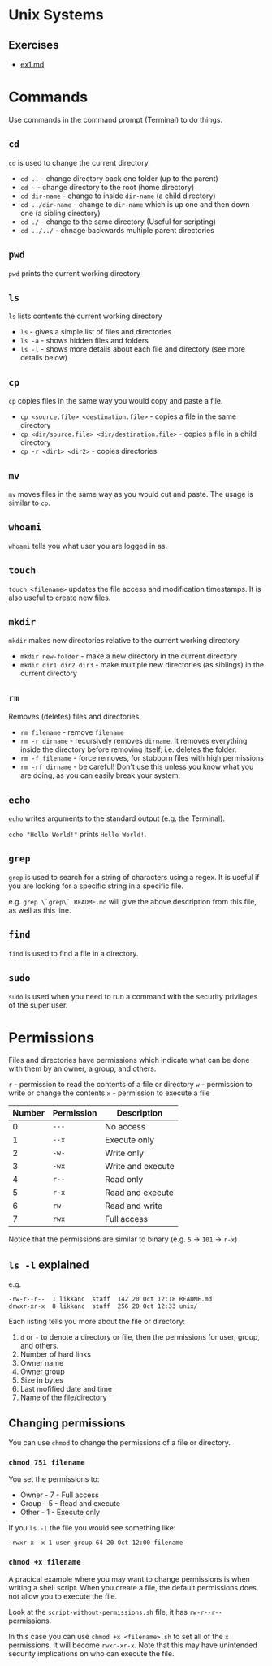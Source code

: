 # Unix Systems

## Exercises
* [ex1.md](ex1.md)

# Commands
Use commands in the command prompt (Terminal) to do things.

## `cd`
`cd` is used to change the current directory.

* `cd ..` - change directory back one folder (up to the parent) 
* `cd ~` - change directory to the root (home directory)
* `cd dir-name` - change to inside `dir-name` (a child directory) 
* `cd ../dir-name` - change to `dir-name` which is up one and then down one (a sibling directory) 
* `cd ./` - change to the same directory (Useful for scripting)
* `cd ../../` - chnage backwards multiple parent directories

## `pwd`
`pwd` prints the current working directory

## `ls`
`ls` lists contents the current working directory

* `ls` - gives a simple list of files and directories
* `ls -a` - shows hidden files and folders
* `ls -l` - shows more details about each file and directory (see more details below)

## `cp`
`cp` copies files in the same way you would copy and paste a file. 

* `cp <source.file> <destination.file>` - copies a file in the same directory
* `cp <dir/source.file> <dir/destination.file>` - copies a file in a child directory
* `cp -r <dir1> <dir2>` - copies directories

## `mv` 
`mv` moves files in the same way as you would cut and paste. The usage is similar to `cp`.

## `whoami`
`whoami` tells you what user you are logged in as. 

## `touch`
`touch <filename>` updates the file access and modification timestamps. It is also useful to create new files. 

## `mkdir`
`mkdir` makes new directories relative to the current working directory. 

* `mkdir new-folder` - make a new directory in the current directory
* `mkdir dir1 dir2 dir3` - make multiple new directories (as siblings) in the current directory

## `rm`
Removes (deletes) files and directories

* `rm filename` - remove `filename`
* `rm -r dirname` - recursively removes `dirname`. It removes everything inside the directory before removing itself, i.e. deletes the folder.
* `rm -f filename` - force removes, for stubborn files with high permissions
* `rm -rf dirname` - be careful! Don't use this unless you know what you are doing, as you can easily break your system. 

## `echo`
`echo` writes arguments to the standard output (e.g. the Terminal).

`echo "Hello World!"` prints `Hello World!`.

## `grep`
`grep` is used to search for a string of characters using a regex. It is useful if you are looking for a specific string in a specific file. 

e.g. 
```grep \`grep\` README.md``` will give the above description from this file, as well as this line. 

## `find`
`find` is used to find a file in a directory.

## `sudo`
`sudo` is used when you need to run a command with the security privilages of the super user. 

# Permissions

Files and directories have permissions which indicate what can be done with them by an owner, a group, and others. 

`r` - permission to read the contents of a file or directory
`w` - permission to write or change the contents 
`x` - permission to execute a file

| Number | Permission | Description | 
|---|-------|-----------|
| 0 | `---` | No access | 
| 1 | `--x` | Execute only | 
| 2 | `-w-` | Write only | 
| 3 | `-wx` | Write and execute | 
| 4 | `r--` | Read only | 
| 5 | `r-x` | Read and execute | 
| 6 | `rw-` | Read and write | 
| 7 | `rwx` | Full access | 

Notice that the permissions are similar to binary (e.g. `5` -> `101` -> `r-x`)

## `ls -l` explained
e.g. 
```
-rw-r--r--  1 likkanc  staff  142 20 Oct 12:18 README.md
drwxr-xr-x  8 likkanc  staff  256 20 Oct 12:33 unix/
```

Each listing tells you more about the file or directory:
1. `d` or `-` to denote a directory or file, then the permissions for user, group, and others. 
2. Number of hard links
3. Owner name
4. Owner group
5. Size in bytes
6. Last mofified date and time
7. Name of the file/directory


## Changing permissions
You can use `chmod` to change the permissions of a file or directory. 

### `chmod 751 filename` 
You set the permissions to:
* Owner - 7 - Full access
* Group - 5 - Read and execute
* Other - 1 - Execute only

If you `ls -l` the file you would see something like:
```
-rwxr-x--x 1 user group 64 20 Oct 12:00 filename
```

### `chmod +x filename`
A pracical example where you may want to change permissions is when writing a shell script. When you create a file, the default permissions does not allow you to execute the file. 

Look at the `script-without-permissions.sh` file, it has `rw-r--r--` permissions. 

In this case you can use `chmod +x <filename>.sh` to set all of the `x` permissions. It will become `rwxr-xr-x`. Note that this may have unintended security implications on who can execute the file. 


